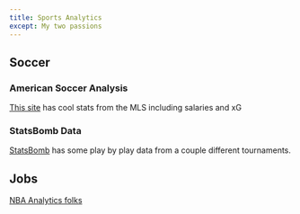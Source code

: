 ```yaml
---
title: Sports Analytics
except: My two passions
---
```


## Soccer

### American Soccer Analysis
[This site](https://www.americansocceranalysis.com/static-tables) has cool stats from the MLS including salaries and xG

### StatsBomb Data
[StatsBomb](https://github.com/statsbomb/open-data) has some play by play data from a couple different tournaments. 


## Jobs
[NBA Analytics folks](https://www.nbastuffer.com/analytics101/nba-teams-that-have-analytics-department/)
